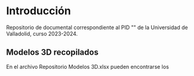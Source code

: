 # Introducción
Repositorio de documental correspondiente al PID "" de la Universidad de Valladolid, curso 2023-2024.

## Modelos 3D recopilados
En el archivo Repositorio Modelos 3D.xlsx pueden encontrarse los 

